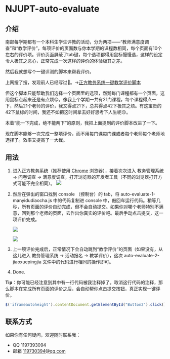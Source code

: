 # NJUPT-auto-evaluate

## 介绍
南邮每学期都有一个本科生学生评教的活动，分为两项——“教师满意度调查”和“教学评价”，每项评价的页面数与你本学期的课程数相同，每个页面有10个左右的评价项。评价页面屏蔽了tab键，每个选项都得用鼠标慢慢选，这样的设定令人极其之恶心，正常完成一次这样的评价的体验极其之差。

然后我就想写个一键评测的脚本来帮我评价。

上网搜了搜，发现前人已经写过🤪。→[正方教务系统一键教学评价脚本](https://chi.miantiao.me/zhengfang-yijian/)

但这个脚本只能帮助我们选择一个页面里的选项，然鹅每门课程都有一个页面，这用鼠标点起来还是有点烦😡。像我上个学期一共有21门课程，每个课程得点一下，然后21个老师的评价，我又得点21下，总共得点42下极其之烦。有这宝贵的42下鼠标的时间，我还不如把这时间拿去好好思考下人生呢🙃。

本着“能一下完成，绝不能两下”的原则，我把上面提到的评价脚本改进了一下。

现在脚本能够一次完成一整项评价，而不用每门课每门课或者每个老师每个老师地选择了。效率又提高了一大截。

## 用法
1. 进入正方教务系统（推荐使用 [Chrome](https://www.google.cn/chrome/) 浏览器），接着次次进入 教务管理系统 -> 问卷调查 -> 满意度调查，打开浏览器的开发者工具（不同的浏览器打开方式可能不完全相同）。
![](https://s2.ax1x.com/2019/05/24/VissaV.png)

2. 然后在弹出的窗口找到 console （控制台）的 tab，将 auto-evaluate-1-manyidudiaocha.js 中的代码复制进 console 中，敲回车运行代码。稍等几秒，所有页面的评价自动完成，但不会自动提交。如果你对哪个老师特别不满意，回到那个老师的页面，去作出你真实的评价吧。最后手动点击提交，这一项评价完成。

   ![](https://s2.ax1x.com/2019/05/24/VisrV0.png)

   ![](https://s2.ax1x.com/2019/05/24/Vi64N6.png)

3. 上一项评价完成后，正常情况下会自动跳到“教学评价”的页面（如果没有，从这儿进入 教务管理系统 -> 活动报名 -> 教学评价），这次 auto-evaluate-2-jiaoxuepingjia 文件中的代码进行相同的操作即可。

4. Done.

**Tip**：你可能已经注意到其中有一行代码被我注释掉了。取消这行代码的注释，那么脚本在完成所有页面的评价之后，会自动帮你点击提交按钮，真正实现一键评价。

```javascript
$('iframeautoheight').contentDocument.getElementById("Button2").click()
```

## 联系方式
如果你有任何疑问，欢迎随时联系我：
- QQ 1197393094
- 邮箱 [119730394@qq.com](mailto:1197393094@qq.com)